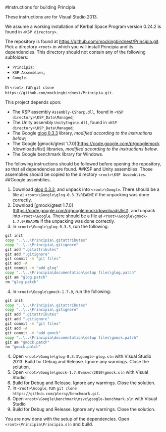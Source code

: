 #Instructions for building Principia

These instructions are for Visual Studio 2013.

We assume a working installation of Kerbal Space Program version 0.24.2 is
found in `<KSP directory>`.

The repository is found at https://github.com/mockingbirdnest/Principia.git.
Pick a directory `<root>` in which you will install Principia and its
dependencies.
This directory should not contain any of the following subfolders:
- `Principia`;
- `KSP Assemblies`;
- `Google`.

In `<root>`, run `git clone https://github.com/mockingbirdnest/Principia.git`.

This project depends upon:
- The KSP assembly `Assembly-CSharp.dll`, found in 
`<KSP directory>\KSP_Data\Managed`;
- The Unity assembly `UnityEngine.dll`, found in
`<KSP directory>\KSP_Data\Managed`;
- The Google [glog 0.3.3](https://code.google.com/p/google-glog/downloads/list)
library, *modified according to the instructions below*;
- The Google [gmock/gtest 1.7.0](https://code.google.com/p/googlemock
/downloads/list) libraries, *modified according to the instructions below*.
- The Google benchmark library for Windows.

The following instructions should be followed before opening the repository, so
that all dependencies are found.
##KSP and Unity assemblies.
Those assemblies should be copied to the directory `<root>\KSP Assemblies`.
##Google assemblies.
1. Download [glog 0.3.3](https://code.google.com/p/google-glog/downloads/list),
  and unpack into `<root>\Google`.
  There should be a file at `<root>\Google\glog-0.3.3\README` if the unpacking
  was done correctly.
2. Download [gmock/gtest 1.7.0]
  (https://code.google.com/p/googlemock/downloads/list), and unpack into
  `<root>\Google`. There should be a file at `<root>\Google\gmock-1.7.0\README`
  if the unpacking was done correctly.
3. In `<root>\Google\glog-0.3.3`, run the following:
  
  ```bat
git init
copy "..\..\Principia\.gitattributes"
copy "..\..\Principia\.gitignore"
git add ".gitattributes"
git add ".gitignore"
git commit -m "git files"
git add -A
git commit -m "add glog"
copy "..\..\Principia\documentation\setup files\glog.patch"
git am "glog.patch"
rm "glog.patch"
  ```
4. In `<root>\Google\gmock-1.7.0`, run the following:
  
  ```bat
git init
copy "..\..\Principia\.gitattributes"
copy "..\..\Principia\.gitignore"
git add ".gitattributes"
git add ".gitignore"
git commit -m "git files"
git add -A
git commit -m "add gmock"
copy "..\..\Principia\documentation\setup files\gmock.patch"
git am "gmock.patch"
rm "gmock.patch"
  ```
4. Open `<root>\Google\glog-0.3.3\google-glog.sln` with Visual Studio 2013.
  Build for Debug and Release. Ignore any warnings. Close the solution.
5. Open `<root>\Google\gmock-1.7.0\msvc\2010\gmock.sln` with Visual Studio
  2013. Build for Debug and Release. Ignore any warnings. Close the solution.
6. In `<root>\Google`, run `git clone https://github.com/pleroy/benchmark.git`.
7. Open `<root>\Google\benchmark\msvc\google-benchmark.sln` with Visual Studio
  2013. Build for Debug and Release. Ignore any warnings. Close the solution.

You are now done with the setup of the dependencies.
Open `<root>\Principia\Principia.sln` and build.
